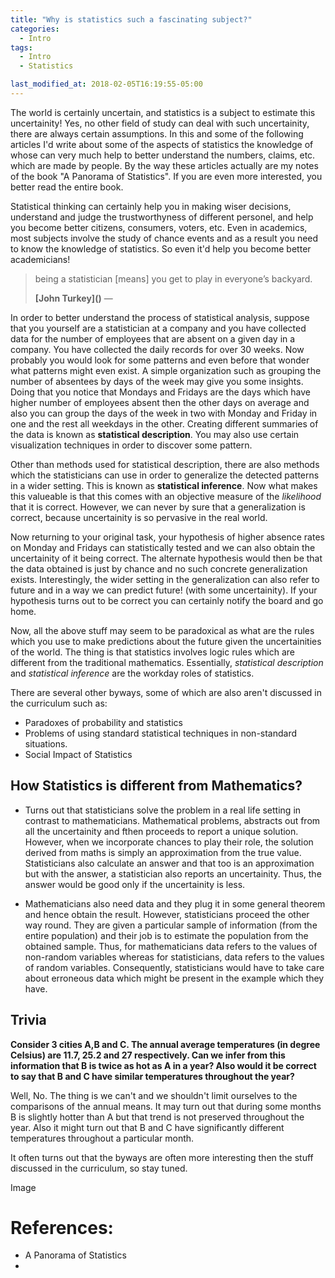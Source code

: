 ```yaml
---
title: "Why is statistics such a fascinating subject?"
categories:
  - Intro
tags:
  - Intro
  - Statistics

last_modified_at: 2018-02-05T16:19:55-05:00
---
```


The world is certainly uncertain, and statistics is a subject to estimate this uncertainity! Yes, no other field of study can deal with such uncertainity, there are always certain assumptions. In this and some of the following articles I'd write about some of the aspects of statistics the knowledge of whose can very much help to better understand the numbers, claims, etc. which are made by people. By the way these articles actually are my notes of the book "A Panorama of Statistics". If you are even more interested, you better read the entire book.

Statistical thinking can certainly help you in making wiser decisions, understand and judge the trustworthyness of different personel, and help you become better citizens, consumers, voters, etc. Even in academics, most subjects involve the study of chance events and as a result you need to know the knowledge of statistics. So even it'd help you become better academicians! 

> being a statistician [means] you get to play in everyone’s backyard.
>
> <footer><strong>[John Turkey]()</strong> &mdash;</footer>

In order to better understand the process of statistical analysis, suppose that you yourself are a statistician at a company and you have collected data for the number of employees that are absent on a given day in a company. You have collected the daily records for over 30 weeks. Now probably you would look for some patterns and even before that wonder what patterns might even exist. A simple organization such as grouping the number of absentees by days of the week may give you some insights. Doing that you notice that Mondays and Fridays are the days which have higher number of employees absent then the other days on average and also you can group the days of the week in two with Monday and Friday in one and the rest all weekdays in the other. Creating different summaries of the data is known as **statistical description**. You may also use certain visualization techniques in order to discover some pattern. 

Other than methods used for statistical description, there are also methods which the statisticians can use in order to generalize the detected patterns in a wider setting. This is known as **statistical inference**. Now what makes this valueable is that this comes with an objective measure of the *likelihood* that it is correct. However, we can never by sure that a generalization is correct, because uncertainity is so pervasive in the real world.

Now returning to your original task, your hypothesis of higher absence rates on Monday and Fridays can statistically tested and we can also obtain the uncertainity of it being correct. The alternate hypothesis would then be that the data obtained is just by chance and no such concrete generalization exists. Interestingly, the wider setting in the generalization can also refer to future and in a way we can predict future! (with some uncertainity). If your hypothesis turns out to be correct you can certainly notify the board and go home.

Now, all the above stuff may seem to be paradoxical as what are the rules which you use to make predictions about the future given the uncertainities of the world. The thing is that statistics involves logic rules which are different from the traditional mathematics. Essentially, *statistical description* and *statistical inference* are the workday roles of statistics.

There are several other byways, some of which are also aren't discussed in the curriculum such as: 

- Paradoxes of probability and statistics
- Problems of using standard statistical techniques in non-standard situations.
- Social Impact of Statistics

## How Statistics is different from Mathematics?

- Turns out that statisticians solve the problem in a real life setting in contrast to mathematicians. Mathematical problems, abstracts out from all the uncertainity and fthen proceeds to report a unique solution. However, when we incorporate chances to play their role, the solution derived from maths is simply an approximation from the true value. Statisticians also calculate an answer and that too is an approximation but with the answer, a statistician also reports an uncertainity. Thus, the answer would be good only if the uncertainity is less. 

- Mathematicians also need data and they plug it in some general theorem and hence obtain the result. However, statisticians proceed the other way round. They are given a particular sample of information (from the entire population) and their job is to estimate the population from the obtained sample. Thus, for mathematicians data refers to the values of non-random variables whereas for statisticians, data refers to the values of random variables. Consequently, statisticians would have to take care about erroneous data which might be present in the example which they have.

## Trivia

**Consider 3 cities A,B and C. The annual average temperatures (in degree Celsius) are 11.7, 25.2 and 27 respectively. Can we infer from this information that B is twice as hot as A in a year? Also would it be correct to say that B and C have similar temperatures throughout the year?**

Well, No. The thing is we can't and we shouldn't limit ourselves to the comparisons of the annual means. It may turn out that during some months B is slightly hotter than A but that trend is not preserved throughout the year. Also it might turn out that B and C have significantly different temperatures throughout a particular month.

It often turns out that the byways are often more interesting then the stuff discussed in the curriculum, so stay tuned.

Image

# References:

- A Panorama of Statistics
- 
